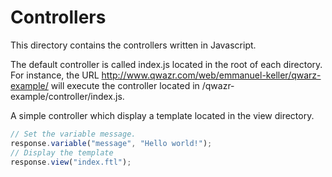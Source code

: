 # Controllers

This directory contains the controllers written in Javascript.

The default controller is called index.js located in the root of each directory.
For instance, the URL http://www.qwazr.com/web/emmanuel-keller/qwarz-example/ will execute
the controller located in /qwazr-example/controller/index.js.

A simple controller which display a template located in the view directory.

```javascript
// Set the variable message.
response.variable("message", "Hello world!");
// Display the template 
response.view("index.ftl");
```
